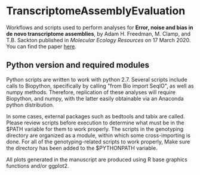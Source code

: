 # TranscriptomeAssemblyEvaluation
Workflows and scripts used to perform analyses for **Error, noise and bias in de novo transcriptome assemblies**, by Adam H. Freedman, M. Clamp, and T.B. Sackton published in *Molecular Ecology Resources* on 17 March 2020. You can find the paper [here]( https://doi.org/10.1111/1755-0998.13156). 

## Python version and required modules
Python scripts are written to work with python 2.7. Several scripts include calls to Biopython, specifically by calling "from Bio import SeqIO", as well as numpy methods. Therefore, replication of these analyses will require Biopython, and numpy, with the latter easily obtainable via an Anaconda python distribution.  

In some cases, external packages such as bedtools and tabix are called. Please review scripts before execution to determine what must be in the $PATH variable for them to work properly. The scripts in the genotyping directory are organized as a module, within which some cross-importing is done. For all of the genotyping-related scripts to work properly, Make sure the directory has been added to the $PYTHONPATH variable.  

All plots generated in the manuscript are produced using R base graphics functions and/or ggplot2.
